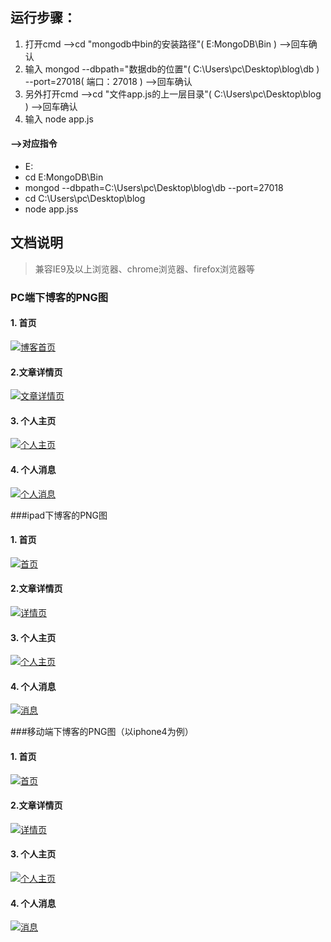 ﻿## 运行步骤：
1. 打开cmd -->cd "mongodb中bin的安装路径"( E:MongoDB\Bin ) -->回车确认
2. 输入 mongod --dbpath="数据db的位置"( C:\Users\pc\Desktop\blog\db ) --port=27018( 端口：27018 ) -->回车确认
3. 另外打开cmd -->cd "文件app.js的上一层目录"( C:\Users\pc\Desktop\blog ) -->回车确认
4. 输入 node app.js

#### -->对应指令
- E:
- cd E:MongoDB\Bin
- mongod --dbpath=C:\Users\pc\Desktop\blog\db --port=27018
- cd C:\Users\pc\Desktop\blog
- node app.jss


## 文档说明
> 兼容IE9及以上浏览器、chrome浏览器、firefox浏览器等

### PC端下博客的PNG图
#### **1. 首页**
[![博客首页](http://os9p3c5j9.bkt.clouddn.com/index.png "博客首页")](http://os9p3c5j9.bkt.clouddn.com/index.png "博客首页")
#### **2.文章详情页**
[![文章详情页](http://os9p3c5j9.bkt.clouddn.com/article.png "文章详情页")](http://os9p3c5j9.bkt.clouddn.com/article.png "文章详情页")
#### **3. 个人主页**
[![个人主页](http://os9p3c5j9.bkt.clouddn.com/info.png "个人主页")](http://os9p3c5j9.bkt.clouddn.com/info.png "个人主页")
#### **4. 个人消息**
[![个人消息](http://os9p3c5j9.bkt.clouddn.com/news.png "个人消息")](http://os9p3c5j9.bkt.clouddn.com/news.png "个人消息")

###ipad下博客的PNG图
#### **1. 首页**
[![首页](http://os9p3c5j9.bkt.clouddn.com/index768.png "首页")](http://os9p3c5j9.bkt.clouddn.com/index768.png "首页")
#### **2.文章详情页**
[![详情页](http://os9p3c5j9.bkt.clouddn.com/article768.png "详情页")](http://os9p3c5j9.bkt.clouddn.com/article768.png "详情页")
#### **3. 个人主页**
[![个人主页](http://os9p3c5j9.bkt.clouddn.com/info768.png "个人主页")](http://os9p3c5j9.bkt.clouddn.com/info768.png "个人主页")
#### **4. 个人消息**
[![消息](http://os9p3c5j9.bkt.clouddn.com/news768.png "消息")](http://os9p3c5j9.bkt.clouddn.com/news768.png "消息")

###移动端下博客的PNG图（以iphone4为例）
#### **1. 首页**
[![首页](http://os9p3c5j9.bkt.clouddn.com/index320.png "首页")](http://os9p3c5j9.bkt.clouddn.com/index320.png "首页")
#### **2.文章详情页**
[![详情页](http://os9p3c5j9.bkt.clouddn.com/article320.png "详情页")](http://os9p3c5j9.bkt.clouddn.com/article320.png "详情页")
#### **3. 个人主页**
[![个人主页](http://os9p3c5j9.bkt.clouddn.com/info320.png "个人主页")](http://os9p3c5j9.bkt.clouddn.com/info320.png "个人主页")
#### **4. 个人消息**
[![消息](http://os9p3c5j9.bkt.clouddn.com/news320.png "消息")](http://os9p3c5j9.bkt.clouddn.com/news320.png "消息")
